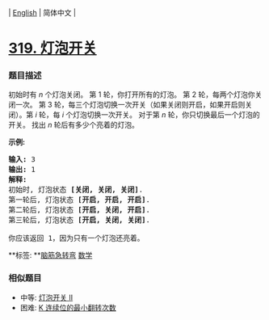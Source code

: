| [English](README_EN.md) | 简体中文 |

# [319. 灯泡开关](https://leetcode-cn.com/problems/bulb-switcher)
 ### 题目描述
<p>初始时有&nbsp;<em>n&nbsp;</em>个灯泡关闭。 第 1 轮，你打开所有的灯泡。 第 2 轮，每两个灯泡你关闭一次。 第 3 轮，每三个灯泡切换一次开关（如果关闭则开启，如果开启则关闭）。第&nbsp;<em>i</em> 轮，每&nbsp;<em>i&nbsp;</em>个灯泡切换一次开关。 对于第&nbsp;<em>n&nbsp;</em>轮，你只切换最后一个灯泡的开关。 找出&nbsp;<em>n&nbsp;</em>轮后有多少个亮着的灯泡。</p>

<p><strong>示例:</strong></p>

<pre><strong>输入: </strong>3
<strong>输出:</strong> 1 
<strong>解释:</strong> 
初始时, 灯泡状态 <strong>[关闭, 关闭, 关闭]</strong>.
第一轮后, 灯泡状态 <strong>[开启, 开启, 开启]</strong>.
第二轮后, 灯泡状态 <strong>[开启, 关闭, 开启]</strong>.
第三轮后, 灯泡状态 <strong>[开启, 关闭, 关闭]</strong>. 

你应该返回 1，因为只有一个灯泡还亮着。
</pre>

**标签:	**[脑筋急转弯](https://leetcode-cn.com/tag/brainteaser) [数学](https://leetcode-cn.com/tag/math) 
 ### 相似题目
- 中等:	[灯泡开关 Ⅱ](https://leetcode-cn.com/problems/bulb-switcher-ii) 
- 困难:	[K 连续位的最小翻转次数](https://leetcode-cn.com/problems/minimum-number-of-k-consecutive-bit-flips) 
